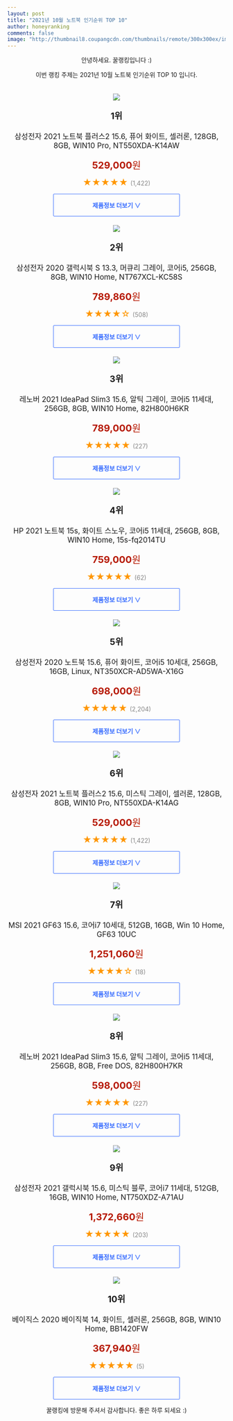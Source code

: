 ```yaml
--- 
layout: post 
title: "2021년 10월 노트북 인기순위 TOP 10" 
author: honeyranking 
comments: false 
image: "http://thumbnail8.coupangcdn.com/thumbnails/remote/300x300ex/image/retail/images/1606466026622356-49007cab-6880-46d0-8b20-4816f10541b5.jpg" 
--- 
```

<p style="text-align: center;">안녕하세요. 꿀랭킹입니다 :)</p> <p style="text-align: center;">이번 랭킹 주제는 2021년 10월 노트북 인기순위 TOP 10 입니다.</p><center><img src="http://thumbnail8.coupangcdn.com/thumbnails/remote/300x300ex/image/retail/images/1606466026622356-49007cab-6880-46d0-8b20-4816f10541b5.jpg" style="margin-top:20px" /></center> <p style="text-align: center; font-size: 20px"><b>1위</b></p> <p style="text-align: center; font-size: 17px">삼성전자 2021 노트북 플러스2 15.6, 퓨어 화이트, 셀러론, 128GB, 8GB, WIN10 Pro, NT550XDA-K14AW</p> <p style="text-align: center;"><span style="color: #b61800; font-size: 22px;"><b>529,000</b>원</span></p> <p style="text-align: center;"><span style="color: #ff9600; font-size: 20px;">★★★★★ </span><span style="color: #878787;">(1,422)</span></p> <center><a href="https://coupa.ng/b84qEI"> <div style="font-size: 14px; display: inline-block; padding: 15px 90px; color: #346aff; border-radius: 2px; border: 1px solid #346aff; cursor: pointer;"><b>제품정보 더보기 &or;</b></div> </a></center><center><img src="http://thumbnail6.coupangcdn.com/thumbnails/remote/300x300ex/image/retail/images/3476461325535464-d542b36a-3704-450e-a31b-85aafa43e707.jpg" style="margin-top:20px" /></center> <p style="text-align: center; font-size: 20px"><b>2위</b></p> <p style="text-align: center; font-size: 17px">삼성전자 2020 갤럭시북 S 13.3, 머큐리 그레이, 코어i5, 256GB, 8GB, WIN10 Home, NT767XCL-KC58S</p> <p style="text-align: center;"><span style="color: #b61800; font-size: 22px;"><b>789,860</b>원</span></p> <p style="text-align: center;"><span style="color: #ff9600; font-size: 20px;">★★★★☆ </span><span style="color: #878787;">(508)</span></p> <center><a href="https://coupa.ng/b84qEQ"> <div style="font-size: 14px; display: inline-block; padding: 15px 90px; color: #346aff; border-radius: 2px; border: 1px solid #346aff; cursor: pointer;"><b>제품정보 더보기 &or;</b></div> </a></center><center><img src="http://thumbnail10.coupangcdn.com/thumbnails/remote/300x300ex/image/retail/images/4100348861476908-99bafeaf-e667-46f3-87e4-abd895968f21.jpg" style="margin-top:20px" /></center> <p style="text-align: center; font-size: 20px"><b>3위</b></p> <p style="text-align: center; font-size: 17px">레노버 2021 IdeaPad Slim3 15.6, 알틱 그레이, 코어i5 11세대, 256GB, 8GB, WIN10 Home, 82H800H6KR</p> <p style="text-align: center;"><span style="color: #b61800; font-size: 22px;"><b>789,000</b>원</span></p> <p style="text-align: center;"><span style="color: #ff9600; font-size: 20px;">★★★★★ </span><span style="color: #878787;">(227)</span></p> <center><a href="https://coupa.ng/b84qE3"> <div style="font-size: 14px; display: inline-block; padding: 15px 90px; color: #346aff; border-radius: 2px; border: 1px solid #346aff; cursor: pointer;"><b>제품정보 더보기 &or;</b></div> </a></center><center><img src="http://thumbnail9.coupangcdn.com/thumbnails/remote/300x300ex/image/retail/images/1834943800627842-c05e8a14-286f-4f07-95a3-046d87e6a933.jpg" style="margin-top:20px" /></center> <p style="text-align: center; font-size: 20px"><b>4위</b></p> <p style="text-align: center; font-size: 17px">HP 2021 노트북 15s, 화이트 스노우, 코어i5 11세대, 256GB, 8GB, WIN10 Home, 15s-fq2014TU</p> <p style="text-align: center;"><span style="color: #b61800; font-size: 22px;"><b>759,000</b>원</span></p> <p style="text-align: center;"><span style="color: #ff9600; font-size: 20px;">★★★★★ </span><span style="color: #878787;">(62)</span></p> <center><a href="https://coupa.ng/b84qFb"> <div style="font-size: 14px; display: inline-block; padding: 15px 90px; color: #346aff; border-radius: 2px; border: 1px solid #346aff; cursor: pointer;"><b>제품정보 더보기 &or;</b></div> </a></center><center><img src="http://thumbnail10.coupangcdn.com/thumbnails/remote/300x300ex/image/retail/images/2020/07/31/11/1/51ca5713-97db-4045-a955-a2d634ec3001.jpg" style="margin-top:20px" /></center> <p style="text-align: center; font-size: 20px"><b>5위</b></p> <p style="text-align: center; font-size: 17px">삼성전자 2020 노트북 15.6, 퓨어 화이트, 코어i5 10세대, 256GB, 16GB, Linux, NT350XCR-AD5WA-X16G</p> <p style="text-align: center;"><span style="color: #b61800; font-size: 22px;"><b>698,000</b>원</span></p> <p style="text-align: center;"><span style="color: #ff9600; font-size: 20px;">★★★★★ </span><span style="color: #878787;">(2,204)</span></p> <center><a href="https://coupa.ng/b84qFh"> <div style="font-size: 14px; display: inline-block; padding: 15px 90px; color: #346aff; border-radius: 2px; border: 1px solid #346aff; cursor: pointer;"><b>제품정보 더보기 &or;</b></div> </a></center><center><img src="http://thumbnail8.coupangcdn.com/thumbnails/remote/300x300ex/image/retail/images/5436461381650662-590137dc-9136-41cd-8a48-67630f1d530d.jpg" style="margin-top:20px" /></center> <p style="text-align: center; font-size: 20px"><b>6위</b></p> <p style="text-align: center; font-size: 17px">삼성전자 2021 노트북 플러스2 15.6, 미스틱 그레이, 셀러론, 128GB, 8GB, WIN10 Pro, NT550XDA-K14AG</p> <p style="text-align: center;"><span style="color: #b61800; font-size: 22px;"><b>529,000</b>원</span></p> <p style="text-align: center;"><span style="color: #ff9600; font-size: 20px;">★★★★★ </span><span style="color: #878787;">(1,422)</span></p> <center><a href="https://coupa.ng/b84qFC"> <div style="font-size: 14px; display: inline-block; padding: 15px 90px; color: #346aff; border-radius: 2px; border: 1px solid #346aff; cursor: pointer;"><b>제품정보 더보기 &or;</b></div> </a></center><center><img src="http://thumbnail9.coupangcdn.com/thumbnails/remote/300x300ex/image/rs_quotation_api/txvcaha5/915325d720324d8bafae830b819f78e7.jpg" style="margin-top:20px" /></center> <p style="text-align: center; font-size: 20px"><b>7위</b></p> <p style="text-align: center; font-size: 17px">MSI 2021 GF63 15.6, 코어i7 10세대, 512GB, 16GB, Win 10 Home, GF63 10UC</p> <p style="text-align: center;"><span style="color: #b61800; font-size: 22px;"><b>1,251,060</b>원</span></p> <p style="text-align: center;"><span style="color: #ff9600; font-size: 20px;">★★★★☆ </span><span style="color: #878787;">(18)</span></p> <center><a href="https://coupa.ng/b84qFE"> <div style="font-size: 14px; display: inline-block; padding: 15px 90px; color: #346aff; border-radius: 2px; border: 1px solid #346aff; cursor: pointer;"><b>제품정보 더보기 &or;</b></div> </a></center><center><img src="http://thumbnail6.coupangcdn.com/thumbnails/remote/300x300ex/image/rs_quotation_api/fvy67asi/92d3bef2a3874db2aa8fee1c49924e42.jpg" style="margin-top:20px" /></center> <p style="text-align: center; font-size: 20px"><b>8위</b></p> <p style="text-align: center; font-size: 17px">레노버 2021 IdeaPad Slim3 15.6, 알틱 그레이, 코어i5 11세대, 256GB, 8GB, Free DOS, 82H800H7KR</p> <p style="text-align: center;"><span style="color: #b61800; font-size: 22px;"><b>598,000</b>원</span></p> <p style="text-align: center;"><span style="color: #ff9600; font-size: 20px;">★★★★★ </span><span style="color: #878787;">(227)</span></p> <center><a href="https://coupa.ng/b84qFL"> <div style="font-size: 14px; display: inline-block; padding: 15px 90px; color: #346aff; border-radius: 2px; border: 1px solid #346aff; cursor: pointer;"><b>제품정보 더보기 &or;</b></div> </a></center><center><img src="http://thumbnail7.coupangcdn.com/thumbnails/remote/300x300ex/image/rs_quotation_api/pj2ekdhb/5ee1033c799d4b678353d2d867fabd7a.jpg" style="margin-top:20px" /></center> <p style="text-align: center; font-size: 20px"><b>9위</b></p> <p style="text-align: center; font-size: 17px">삼성전자 2021 갤럭시북 15.6, 미스틱 블루, 코어i7 11세대, 512GB, 16GB, WIN10 Home, NT750XDZ-A71AU</p> <p style="text-align: center;"><span style="color: #b61800; font-size: 22px;"><b>1,372,660</b>원</span></p> <p style="text-align: center;"><span style="color: #ff9600; font-size: 20px;">★★★★★ </span><span style="color: #878787;">(203)</span></p> <center><a href="https://coupa.ng/b84qFU"> <div style="font-size: 14px; display: inline-block; padding: 15px 90px; color: #346aff; border-radius: 2px; border: 1px solid #346aff; cursor: pointer;"><b>제품정보 더보기 &or;</b></div> </a></center><center><img src="http://thumbnail10.coupangcdn.com/thumbnails/remote/300x300ex/image/rs_quotation_api/5kvf1ipc/077c62a773594423bc5f7ea41cfe6d93.png" style="margin-top:20px" /></center> <p style="text-align: center; font-size: 20px"><b>10위</b></p> <p style="text-align: center; font-size: 17px">베이직스 2020 베이직북 14, 화이트, 셀러론, 256GB, 8GB, WIN10 Home, BB1420FW</p> <p style="text-align: center;"><span style="color: #b61800; font-size: 22px;"><b>367,940</b>원</span></p> <p style="text-align: center;"><span style="color: #ff9600; font-size: 20px;">★★★★★ </span><span style="color: #878787;">(5)</span></p> <center><a href="https://coupa.ng/b84qFY"> <div style="font-size: 14px; display: inline-block; padding: 15px 90px; color: #346aff; border-radius: 2px; border: 1px solid #346aff; cursor: pointer;"><b>제품정보 더보기 &or;</b></div> </a></center> <p style="text-align: center;">꿀랭킹에 방문해 주셔서 감사합니다. 좋은 하루 되세요 :)</p>
